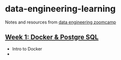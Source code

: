 # data-engineering-learning
Notes and resources from [data engineering zoomcamp](https://github.com/DataTalksClub/data-engineering-zoomcamp)

## [Week 1: Docker & Postgre SQL](https://github.com/spaceman03/data-engineering-learning/tree/main/1-docker-terrform)

- Intro to Docker
- 
